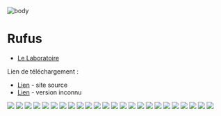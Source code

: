 ![body](https://banzaihobby.com/cdn/shop/files/Aoshima_Initial_D_Takumi_Fujiwara_AE86_Trueno_Project_D_Specification_-_BanzaiHobby-254450.jpg?v=1717061182&width=1100)

# **Rufus**

- [Le Laboratoire](/Docs.md)

Lien de téléchargement :
- [Lien](https://rufus.ie/fr/) - site source
- [Lien](https://lecrabeinfo.net/telecharger/rufus/) - version inconnu

![](/CC/Rufus/1.png)
![](/CC/Rufus/2.png)
![](/CC/Rufus/3.png)
![](/CC/Rufus/4.png)
![](/CC/Rufus/5.png)
![](/CC/Rufus/6.png)
![](/CC/Rufus/7.png)
![](/CC/Rufus/8.png)
![](/CC/Rufus/9.png)
![](/CC/Rufus/10.png)
![](/CC/Rufus/11.png)
![](/CC/Rufus/12.png)
![](/CC/Rufus/13.png)
![](/CC/Rufus/14.png)
![](/CC/Rufus/15.png)
![](/CC/Rufus/16.png)
![](/CC/Rufus/17.png)
![](/CC/Rufus/18.png)
![](/CC/Rufus/19.png)
![](/CC/Rufus/20.png)
![](/CC/Rufus/21.png)
![](/CC/Rufus/22.png)
![](/CC/Rufus/23.png)
![](/CC/Rufus/24.png)